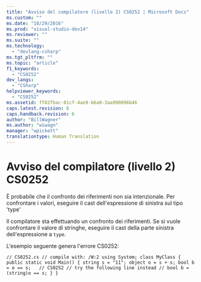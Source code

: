 ```yaml
---
title: "Avviso del compilatore (livello 2) CS0252 | Microsoft Docs"
ms.custom: ""
ms.date: "10/29/2016"
ms.prod: "visual-studio-dev14"
ms.reviewer: ""
ms.suite: ""
ms.technology: 
  - "devlang-csharp"
ms.tgt_pltfrm: ""
ms.topic: "article"
f1_keywords: 
  - "CS0252"
dev_langs: 
  - "CSharp"
helpviewer_keywords: 
  - "CS0252"
ms.assetid: ff82fbac-01cf-4ae9-b6a0-3aa990096b46
caps.latest.revision: 6
caps.handback.revision: 6
author: "BillWagner"
ms.author: "wiwagn"
manager: "wpickett"
translationtype: Human Translation
---
```

# Avviso del compilatore (livello 2) CS0252
È probabile che il confronto dei riferimenti non sia intenzionale. Per confrontare i valori, eseguire il cast dell'espressione di sinistra sul tipo 'type'  
  
 Il compilatore sta effettuando un confronto dei riferimenti. Se si vuole confrontare il valore di stringhe, eseguire il cast della parte sinistra dell'espressione a `type`.  
  
 L'esempio seguente genera l'errore CS0252:  
  
```  
// CS0252.cs // compile with: /W:2 using System; class MyClass { public static void Main() { string s = "11"; object o = s + s; bool b = o == s;   // CS0252 // try the following line instead // bool b = (string)o == s; } }  
```